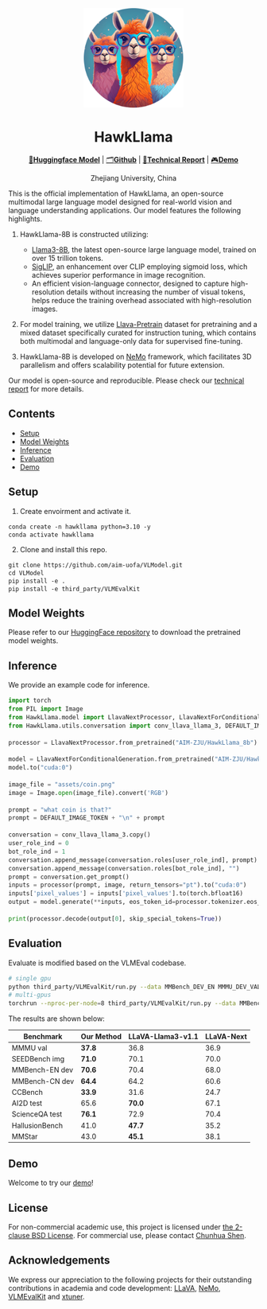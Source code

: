 <div align="center">
<img src="assets/logo.png" alt="Lit-LLaMA" width="200"/>

# HawkLlama
[🤗**Huggingface Model**](https://huggingface.co/AIM-ZJU/HawkLlama_8b) | [🗂️**Github**](https://github.com/aim-uofa/VLModel)  | [📖**Technical Report**](assets/technical_report.pdf) | [🎮️**Demo**](http://115.236.57.99:30020/)

Zhejiang University, China

</div>


This is the official implementation of HawkLlama, an open-source multimodal large language model designed for real-world vision and language understanding applications. Our model features the following highlights.

1. HawkLlama-8B is constructed utilizing:
    - [Llama3-8B](https://huggingface.co/meta-llama/Meta-Llama-3-8B), the latest open-source large language model, trained on over 15 trillion tokens.
    - [SigLIP](https://huggingface.co/google/siglip-so400m-patch14-384), an enhancement over CLIP employing sigmoid loss, which achieves superior performance in image recognition.
    - An efficient vision-language connector, designed to capture high-resolution details without increasing the number of visual tokens, helps reduce the training overhead associated with high-resolution images.

2. For model training, we utilize [Llava-Pretrain](https://huggingface.co/datasets/liuhaotian/LLaVA-Pretrain) dataset for pretraining and a mixed dataset specifically curated for instruction tuning, which contains both multimodal and language-only data for supervised fine-tuning. 

3. HawkLlama-8B is developed on [NeMo](https://github.com/NVIDIA/NeMo.git) framework, which facilitates 3D parallelism and offers scalability potential for future extension.

Our model is open-source and reproducible. Please check our [technical report](assets/technical_report.pdf) for more details. 


<!-- ## News

[04/30] Llama3-LaMMly-8B is released, trained on a larger dataset, supporting higher resolution images, and also supporting Llama3 as the backbone. For LaMMly, we constructed a multimodal dataset containing 2.6M SFT sample, ensuring that LaMMly can achieve better generalization and improved image understanding. For more details, please refer to our [blog] and [technical report]. -->

## Contents
- [Setup](#setup)
- [Model Weights](#model-weights)
- [Inference](#inference)
- [Evaluation](#evaluation)
- [Demo](#demo)


## Setup

1. Create envoirment and activate it.
```Shell
conda create -n hawkllama python=3.10 -y
conda activate hawkllama
```

2. Clone and install this repo.
```
git clone https://github.com/aim-uofa/VLModel.git
cd VLModel
pip install -e .
pip install -e third_party/VLMEvalKit
```

## Model Weights

Please refer to our [HuggingFace repository](https://huggingface.co/AIM-ZJU/HawkLlama_8b) to download the pretrained model weights.

## Inference

We provide an example code for inference.

```Python
import torch
from PIL import Image
from HawkLlama.model import LlavaNextProcessor, LlavaNextForConditionalGeneration
from HawkLlama.utils.conversation import conv_llava_llama_3, DEFAULT_IMAGE_TOKEN

processor = LlavaNextProcessor.from_pretrained("AIM-ZJU/HawkLlama_8b")

model = LlavaNextForConditionalGeneration.from_pretrained("AIM-ZJU/HawkLlama_8b", torch_dtype=torch.bfloat16, low_cpu_mem_usage=True) 
model.to("cuda:0")

image_file = "assets/coin.png"
image = Image.open(image_file).convert('RGB')

prompt = "what coin is that?"
prompt = DEFAULT_IMAGE_TOKEN + "\n" + prompt

conversation = conv_llava_llama_3.copy()
user_role_ind = 0
bot_role_ind = 1
conversation.append_message(conversation.roles[user_role_ind], prompt)
conversation.append_message(conversation.roles[bot_role_ind], "")
prompt = conversation.get_prompt()
inputs = processor(prompt, image, return_tensors="pt").to("cuda:0")
inputs['pixel_values'] = inputs['pixel_values'].to(torch.bfloat16)
output = model.generate(**inputs, eos_token_id=processor.tokenizer.eos_token_id, max_new_tokens=2048, do_sample=False, use_cache=True)

print(processor.decode(output[0], skip_special_tokens=True))
```

## Evaluation

Evaluate is modified based on the VLMEval codebase.

``` bash
# single gpu
python third_party/VLMEvalKit/run.py --data MMBench_DEV_EN MMMU_DEV_VAL SEEDBench_IMG --model hawkllama_llama3_vlm --verbose
# multi-gpus
torchrun --nproc-per-node=8 third_party/VLMEvalKit/run.py --data MMBench_DEV_EN MMMU_DEV_VAL SEEDBench_IMG --model hawkllama_llama3_vlm --verbose
```

The results are shown below:

| Benchmark       | Our Method | LLaVA-Llama3-v1.1 | LLaVA-Next |
|-----------------|----------------|-------------------|------------|
| MMMU val        | **37.8**       | 36.8              | 36.9       |
| SEEDBench img   | **71.0**       | 70.1              | 70.0       |
| MMBench-EN dev  | **70.6**       | 70.4              | 68.0       |
| MMBench-CN dev  | **64.4**       | 64.2              | 60.6       |
| CCBench         | **33.9**       | 31.6              | 24.7       |
| AI2D test       | 65.6           | **70.0**          | 67.1       |
| ScienceQA test  | **76.1**       | 72.9              | 70.4       |
| HallusionBench  | 41.0           | **47.7**          | 35.2       |
| MMStar          | 43.0           | **45.1**          | 38.1       |

## Demo

Welcome to try our [demo](http://115.236.57.99:30020/)!

## License
For non-commercial academic use, this project is licensed under [the 2-clause BSD License](https://opensource.org/license/bsd-2-clause). 
For commercial use, please contact [Chunhua Shen](chhshen@gmail.com).




## Acknowledgements

We express our appreciation to the following projects for their outstanding contributions in academia and code development: [LLaVA](https://github.com/haotian-liu/LLaVA), [NeMo](https://github.com/NVIDIA/NeMo), [VLMEvalKit](https://github.com/open-compass/VLMEvalKit) and [xtuner](https://github.com/InternLM/xtuner).

